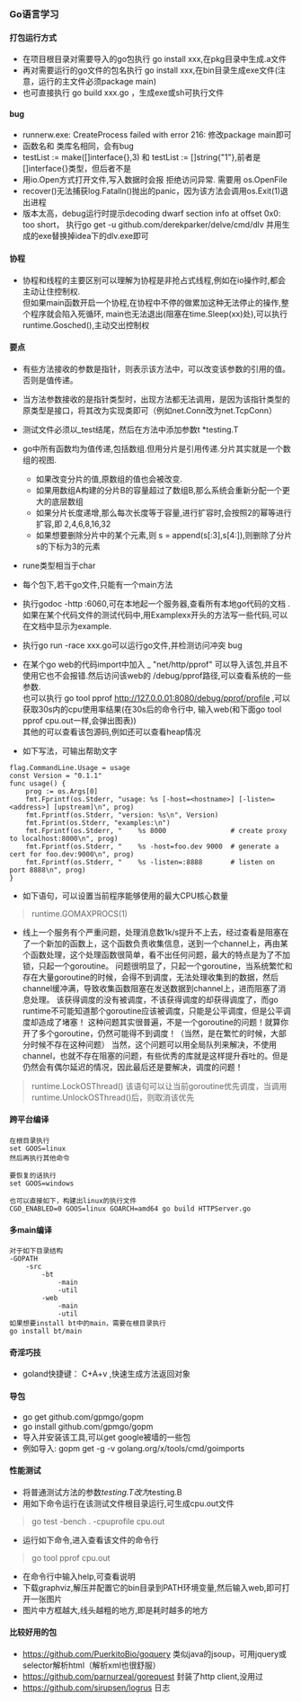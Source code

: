 ### Go语言学习

#### 打包运行方式
- 在项目根目录对需要导入的go包执行 go install xxx,在pkg目录中生成.a文件
- 再对需要运行的go文件的包名执行 go install xxx,在bin目录生成exe文件(注意，运行的主文件必须package main)
- 也可直接执行 go build xxx.go ，生成exe或sh可执行文件

#### bug
- runnerw.exe: CreateProcess failed with error 216:    修改package main即可
- 函数名和 类库名相同，会有bug
- testList := make([]interface{},3) 和 testList := []string{"1"},前者是[]interface{}类型，但后者不是
- 用io.Open方式打开文件,写入数据时会报 拒绝访问异常. 需要用 os.OpenFile
- recover()无法捕获log.Fatalln()抛出的panic，因为该方法会调用os.Exit(1)退出进程
- 版本太高，debug运行时提示decoding dwarf section info at offset 0x0: too short， 执行go get -u github.com/derekparker/delve/cmd/dlv 并用生成的exe替换掉idea下的dlv.exe即可

#### 协程
- 协程和线程的主要区别可以理解为协程是非抢占式线程,例如在io操作时,都会主动让住控制权.  
    但如果main函数开启一个协程,在协程中不停的做累加这种无法停止的操作,整个程序就会陷入死循环,
    main也无法退出(阻塞在time.Sleep(xx)处),可以执行 runtime.Gosched(),主动交出控制权


#### 要点
- 有些方法接收的参数是指针，则表示该方法中，可以改变该参数的引用的值。否则是值传递。
- 当方法参数接收的是指针类型时，出现方法都无法调用，是因为该指针类型的原类型是接口，将其改为实现类即可（例如net.Conn改为net.TcpConn）
- 测试文件必须以_test结尾，然后在方法中添加参数t *testing.T
- go中所有函数均为值传递,包括数组.但用分片是引用传递.分片其实就是一个数组的视图.
    - 如果改变分片的值,原数组的值也会被改变.
    - 如果用数组A构建的分片B的容量超过了数组B,那么系统会重新分配一个更大的底层数组
    - 如果分片长度递增,那么每次长度等于容量,进行扩容时,会按照2的幂等进行扩容,即 2,4,6,8,16,32
    - 如果想要删除分片中的某个元素,则 s = append(s[:3],s[4:]),则删除了分片s的下标为3的元素
- rune类型相当于char    
- 每个包下,若干go文件,只能有一个main方法
- 执行godoc -http :6060,可在本地起一个服务器,查看所有本地go代码的文档 .
    如果在某个代码文件的测试代码中,用Examplexx开头的方法写一些代码,可以在文档中显示为example.
- 执行go run -race xxx.go可以运行go文件,并检测访问冲突 bug
- 在某个go web的代码import中加入 _ "net/http/pprof" 可以导入该包,并且不使用它也不会报错.然后访问该web的 /debug/pprof路径,可以查看系统的一些参数.  
    也可以执行 go tool pprof http://127.0.0.01:8080/debug/pprof/profile ,可以获取30s内的cpu使用率结果(在30s后的命令行中,
    输入web(和下面go tool pprof cpu.out一样,会弹出图表))  
    其他的可以查看该包源码,例如还可以查看heap情况
    
- 如下写法，可输出帮助文字
```
flag.CommandLine.Usage = usage
const Version = "0.1.1"
func usage() {
	prog := os.Args[0]
	fmt.Fprintf(os.Stderr, "usage: %s [-host=<hostname>] [-listen=<address>] [upstream]\n", prog)
	fmt.Fprintf(os.Stderr, "version: %s\n", Version)
	fmt.Fprint(os.Stderr, "examples:\n")
	fmt.Fprintf(os.Stderr, "    %s 8000                # create proxy to localhost:8000\n", prog)
	fmt.Fprintf(os.Stderr, "    %s -host=foo.dev 9000  # generate a cert for foo.dev:9000\n", prog)
	fmt.Fprintf(os.Stderr, "    %s -listen=:8888       # listen on port 8888\n", prog)
}
```  

- 如下语句，可以设置当前程序能够使用的最大CPU核心数量
> runtime.GOMAXPROCS(1)

- 线上一个服务有个严重问题，处理消息数1k/s提升不上去，经过查看是阻塞在了一个新加的函数上，这个函数负责收集信息，送到一个channel上，再由某个函数处理，这个处理函数很简单，看不出任何问题，最大的特点是为了不加锁，只起一个goroutine。
  问题很明显了，只起一个goroutine，当系统繁忙和存在大量goroutine的时候，会得不到调度，无法处理收集到的数据，然后channel缓冲满，导致收集函数阻塞在发送数据到channel上，进而阻塞了消息处理。
  该获得调度的没有被调度，不该获得调度的却获得调度了，而go runtime不可能知道那个goroutine应该被调度，只能是公平调度，但是公平调度却造成了堵塞！
  这种问题其实很普遍，不是一个goroutine的问题！就算你开了多个goroutine，仍然可能得不到调度！（当然，是在繁忙的时候，大部分时候不存在这种问题）
  当然，这个问题可以用全局队列来解决，不使用channel，也就不存在阻塞的问题，有些优秀的库就是这样提升吞吐的。但是仍然会有偶尔延迟的情况，因此最后还是要解决，调度的问题！  
> runtime.LockOSThread() 该语句可以让当前goroutine优先调度，当调用runtime.UnlockOSThread()后，则取消该优先  
#### 跨平台编译
~~~
在根目录执行
set GOOS=linux
然后再执行其他命令

要恢复的话执行
set GOOS=windows

也可以直接如下，构建出linux的执行文件
CGO_ENABLED=0 GOOS=linux GOARCH=amd64 go build HTTPServer.go

~~~


#### 多main编译
```
对于如下目录结构
-GOPATH
    -src
        -bt
            -main
            -util
        -web
            -main
            -util
如果想要install bt中的main，需要在根目录执行
go install bt/main
```

#### 奇淫巧技
- goland快捷键： C+A+v ,快速生成方法返回对象

#### 导包
- go get github.com/gpmgo/gopm
- go install github.com/gpmgo/gopm
- 导入并安装该工具,可以get google被墙的一些包
- 例如导入: gopm get -g -v golang.org/x/tools/cmd/goimports

#### 性能测试
- 将普通测试方法的参数*testing.T改为*testing.B
- 用如下命令运行在该测试文件根目录运行,可生成cpu.out文件
> go test -bench . -cpuprofile cpu.out
- 运行如下命令,进入查看该文件的命令行
> go tool pprof cpu.out 
- 在命令行中输入help,可查看说明
- 下载graphviz,解压并配置它的bin目录到PATH环境变量,然后输入web,即可打开一张图片
- 图片中方框越大,线头越粗的地方,即是耗时越多的地方


#### 比较好用的包
- https://github.com/PuerkitoBio/goquery 类似java的jsoup，可用jquery或selector解析html（解析xml也很舒服）
- https://github.com/parnurzeal/gorequest 封装了http client,没用过
- https://github.com/sirupsen/logrus 日志